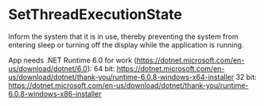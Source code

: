 # SetThreadExecutionState
 Inform the system that it is in use, thereby preventing the system from entering sleep or turning off the display while the application is running.
 
 App needs .NET Runtime 6.0 for work (https://dotnet.microsoft.com/en-us/download/dotnet/6.0):
 64 bit:
 https://dotnet.microsoft.com/en-us/download/dotnet/thank-you/runtime-6.0.8-windows-x64-installer
 32 bit:
 https://dotnet.microsoft.com/en-us/download/dotnet/thank-you/runtime-6.0.8-windows-x86-installer

 
